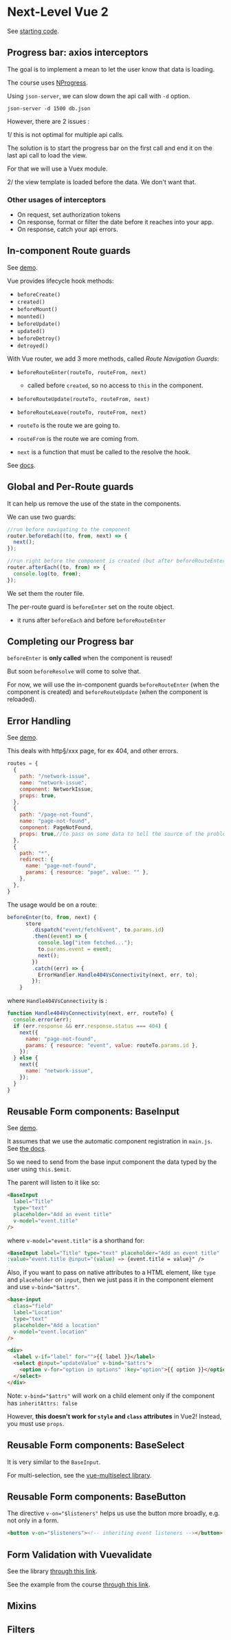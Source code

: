 # Next-Level Vue 2

See [starting code](https://vuemastery-nextlevelvue-by-jeremiel.netlify.app/).

## Progress bar: axios interceptors

The goal is to implement a mean to let the user know that data is loading.

The course uses [NProgress](https://ricostacruz.com/nprogress/).

Using `json-server`, we can slow down the api call with `-d` option.

`json-server -d 1500 db.json`

However, there are 2 issues :

1/ this is not optimal for multiple api calls.

The solution is to start the progress bar on the first call and end it on the last api call to load the view.

For that we will use a Vuex module.

2/ the view template is loaded before the data. We don't want that.

### Other usages of interceptors

- On request, set authorization tokens
- On response, format or filter the date before it reaches into your app.
- On response, catch your api errors.

## In-component Route guards

See [demo](https://vuemastery-nextlevelvue-incomponentguards-by-jeremiel.netlify.app/).

Vue provides lifecycle hook methods:

- `beforeCreate()`
- `created()`
- `beforeMount()`
- `mounted()`
- `beforeUpdate()`
- `updated()`
- `beforeDetroy()`
- `detroyed()`

With Vue router, we add 3 more methods, called _Route Navigation Guards_:

- `beforeRouteEnter(routeTo, routeFrom, next)`
  - called before `created`, so no access to `this` in the component.
- `beforeRouteUpdate(routeTo, routeFrom, next)`
- `beforeRouteLeave(routeTo, routeFrom, next)`

- `routeTo` is the route we are going to.
- `routeFrom` is the route we are coming from.
- `next` is a function that must be called to the resolve the hook.

See [docs](https://router.vuejs.org/guide/advanced/navigation-guards.html#in-component-guards).

## Global and Per-Route guards

It can help us remove the use of the state in the components.

We can use two guards:

```js
//run before navigating to the component
router.beforeEach((to, from, next) => {
  next();
});

//run right before the component is created (but after beforeRouteEnter?)
router.afterEach((to, from) => {
  console.log(to, from);
});
```

We set them the router file.

The per-route guard is `beforeEnter` set on the route object.

- it runs after `beforeEach` and before `beforeRouteEnter`

## Completing our Progress bar

`beforeEnter` is **only called** when the component is reused!

But soon `beforeResolve` will come to solve that.

For now, we will use the in-component guards `beforeRouteEnter` (when the component is created) and `beforeRouteUpdate` (when the component is reloaded).

## Error Handling

See [demo](https://vuemastery-nextlevelvue-globalandperrouteguard-by-jeremiel.netlify.app/).

This deals with http§/xxx page, for ex 404, and other errors.

```js
routes = {
  {
    path: "/network-issue",
    name: "network-issue",
    component: NetworkIssue,
    props: true,
  },
  {
    path: "/page-not-found",
    name: "page-not-found",
    component: PageNotFound,
    props: true,//to pass on some data to tell the source of the problem.
  },
  {
    path: "*",
    redirect: {
      name: "page-not-found",
      params: { resource: "page", value: "" },
    },
  },
}
```

The usage would be on a route:

```js
beforeEnter(to, from, next) {
      store
        .dispatch("event/fetchEvent", to.params.id)
        .then((event) => {
          console.log("item fetched...");
          to.params.event = event;
          next();
        })
        .catch((err) => {
          ErrorHandler.Handle404VsConnectivity(next, err, to);
        });
    }
```

where `Handle404VsConnectivity` is :

```js
function Handle404VsConnectivity(next, err, routeTo) {
  console.error(err);
  if (err.response && err.response.status === 404) {
    next({
      name: "page-not-found",
      params: { resource: "event", value: routeTo.params.id },
    });
  } else {
    next({
      name: "network-issue",
    });
  }
}
```

## Reusable Form components: BaseInput

See [demo](https://vuemastery-nextlevelvue-reusableformcomponents-by-jeremiel.netlify.app/).

It assumes that we use the automatic component registration in `main.js`. See [the docs](https://v3.vuejs.org/cookbook/automatic-global-registration-of-base-components.html#base-example).

So we need to send from the base input component the data typed by the user using `this.$emit`.

The parent will listen to it like so:

```html
<BaseInput
  label="Title"
  type="text"
  placeholder="Add an event title"
  v-model="event.title"
/>
```

where `v-model="event.title"` is a shorthand for:

```html
<BaseInput label="Title" type="text" placeholder="Add an event title"
:value="event.title @input="(value) => {event.title = value}" />
```

Also, if you want to pass on native attributes to a HTML element, like `type` and `placeholder` on `input`, then we just pass it in the component element and use `v-bind="$attrs"`.

```html
<base-input
  class="field"
  label="Location"
  type="text"
  placeholder="Add a location"
  v-model="event.location"
/>

<div>
  <label v-if="label" for="">{{ label }}</label>
  <select @input="updateValue" v-bind="$attrs">
    <option v-for="option in options" :key="option">{{ option }}</option>
  </select>
</div>
```

Note: `v-bind="$attrs"` will work on a child element only if the component has `inheritAttrs: false`

However, **this doesn't work for `style` and `class` attributes** in Vue2! Instead, you must use `props`.

## Reusable Form components: BaseSelect

It is very similar to the `BaseInput`.

For multi-selection, see the [vue-multiselect library](https://vue-multiselect.js.org/).

## Reusable Form components: BaseButton

The directive `v-on="$listeners"` helps us use the button more broadly, e.g. not only in a form.

```html
<button v-on="$listeners"><!-- inheriting event listeners --></button>
```

## Form Validation with Vuevalidate

See the library [through this link](https://vuelidate.js.org/).

See the example from the course [through this link](https://github.com/JeremieLitzler/vuemastery-projects/blob/ResuableFormComponents/src/views/ExampleVuelidate.vue).

## Mixins

## Filters
